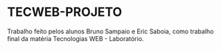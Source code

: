 # TECWEB-PROJETO
Trabalho feito pelos alunos Bruno Sampaio e Eric Saboia, como trabalho final da matéria Tecnologias WEB - Laboratório.

